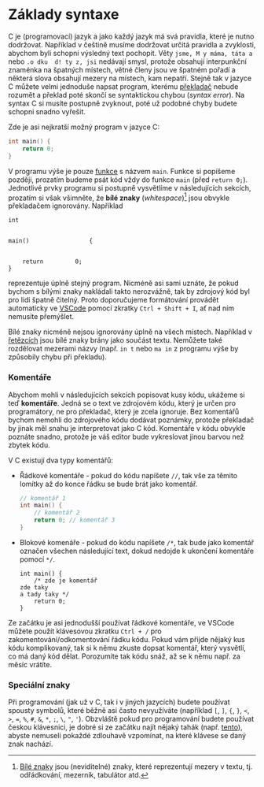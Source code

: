 # Základy syntaxe
C je (programovací) jazyk a jako každý jazyk má svá pravidla, které je nutno dodržovat.
Například v češtině musíme dodržovat určitá pravidla a zvyklosti, abychom byli schopni výsledný
text pochopit. Věty `jsme, M y máma, táta a` nebo `.o dku  d! ty z, jsi` nedávají smysl,
protože obsahují interpunkční znaménka na špatných místech, větné členy jsou ve špatném pořadí
a některá slova obsahují mezery na místech, kam nepatří. Stejně tak v jazyce C můžete velmi jednoduše
napsat program, kterému [překladač](preklad_programu.md) nebude rozumět a překlad poté skončí se
syntaktickou chybou (*syntax error*). Na syntax C si musíte postupně zvyknout, poté už podobné chyby
budete schopni snadno vyřešit.

Zde je asi nejkratší možný program v jazyce C:
```c
int main() {
    return 0;
}
```

V programu výše je pouze [funkce](funkce.md) s názvem `main`. Funkce si popíšeme později, prozatím
budeme psát kód vždy do funkce `main` (před `return 0;`). Jednotlivé prvky programu si postupně vysvětlíme
v následujících sekcích, prozatím si však všimněte, že **bílé znaky** (*whitespace*)[^1] jsou obvykle
překladačem ignorovány. Například
```c,editable
int 


main()                 {
    
    
    return         0;
}

```
reprezentuje úplně stejný program. Nicméně asi sami uznáte, že pokud bychom s bílými znaky nakládali
takto nerozvážně, tak by zdrojový kód byl pro lidi špatně čitelný. Proto doporučujeme formátování provádět
automaticky ve [VSCode](editor.md) pomocí zkratky `Ctrl + Shift + I`, ať nad ním nemusíte přemýšlet.

Bílé znaky nicméně nejsou ignorovány úplně na všech místech. Například v [řetězcích](c_retezce.md)
jsou bílé znaky brány jako součást textu. Nemůžete také rozdělovat mezerami názvy (např. `in t` nebo
`ma in` z programu výše by způsobily chybu při překladu).

### Komentáře
Abychom mohli v následujících sekcích popisovat kusy kódu, ukážeme si teď **komentáře**. Jedná se
o text ve zdrojovém kódu, který je určen pro programátory, ne pro překladač, který je zcela ignoruje.
Bez komentářů bychom nemohli do zdrojového kódu dodávat poznámky, protože překladač by jinak měl snahu
je interpretovat jako C kód. Komentáře v kódu obvykle poznáte snadno, protože je váš editor bude vykreslovat
jinou barvou než zbytek kódu.

V C existují dva typy komentářů:
- Řádkové komentáře - pokud do kódu napíšete `//`, tak vše za těmito lomítky až do konce řádku se 
bude brát jako komentář.
    ```c
    // komentář 1
    int main() {
        // komentář 2
        return 0; // komentář 3
    }
    ```
- Blokové komenáře - pokud do kódu napíšete `/*`, tak bude jako komentář označen všechen následující
text, dokud nedojde k ukončení komentáře pomocí `*/`.
    ```c,editable
    int main() {
        /* zde je komentář
  zde taky
  a tady taky */
        return 0;
    }
    ```

Ze začátku je asi jednodušší používat řádkové komentáře, ve VSCode můžete použít klávesovou zkratku
`Ctrl + /` pro zakomentování/odkomentování řádku kódu. Pokud vám přijde nějaký kus kódu komplikovaný,
tak si k němu zkuste dopsat komentář, který vysvětlí, co má daný kód dělat. Porozumíte tak kódu snáž,
až se k němu např. za měsíc vrátíte.

### Speciální znaky
Při programování (jak už v C, tak i v jiných jazycích) budete používat spousty symbolů, které běžně
asi často nevyužíváte (například `[`, `]`, `{`, `}`, `<`, `>`, `=`, `%`, `#`, `&`, `*`, `;`, `\`,
`"`, `'`). Obzvláště pokud pro programování budete používat českou klávesnici, je dobré si ze začátku
najít nějaký tahák (např. [tento](https://github.com/pyvec/cheatsheets/blob/master/keyboard/keyboard-cs.pdf)),
abyste nemuseli pokaždé zdlouhavě vzpomínat, na které klávese se daný znak nachází. 

[^1]: [Bílé znaky](https://cs.wikipedia.org/wiki/B%C3%ADl%C3%BD_znak) jsou (neviditelné) znaky,
které reprezentují mezery v textu, tj. odřádkování, mezerník, tabulátor atd.
